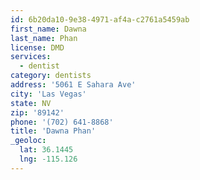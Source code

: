 ```yaml
---
id: 6b20da10-9e38-4971-af4a-c2761a5459ab
first_name: Dawna
last_name: Phan
license: DMD
services:
  - dentist
category: dentists
address: '5061 E Sahara Ave'
city: 'Las Vegas'
state: NV
zip: '89142'
phone: '(702) 641-8868'
title: 'Dawna Phan'
_geoloc:
  lat: 36.1445
  lng: -115.126
---
```

